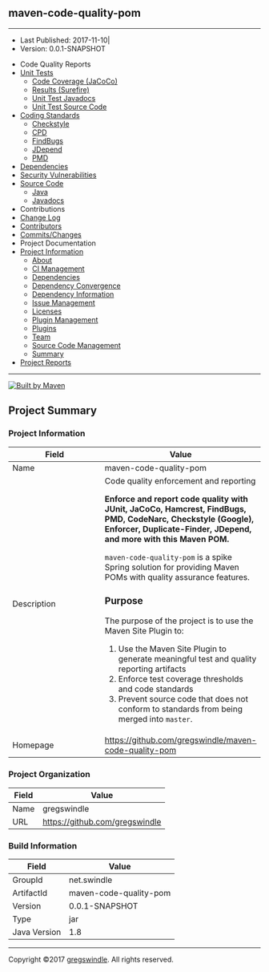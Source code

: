 ## maven-code-quality-pom

-----

  - Last Published: 2017-11-10|
  - Version: 0.0.1-SNAPSHOT

<!-- end list -->

  - Code Quality Reports
  - [Unit Tests](surefire-report.md "Unit Tests")
      - [Code Coverage
        (JaCoCo)](jacoco/index.md "Code Coverage (JaCoCo)")
      - [Results (Surefire)](surefire-report.md "Results (Surefire)")
      - [Unit Test
        Javadocs](testapidocs/index.md "Unit Test Javadocs")
      - [Unit Test Source
        Code](xref-test/index.md "Unit Test Source Code")
  - [Coding Standards](checkstyle.md "Coding Standards")
      - [Checkstyle](checkstyle.md "Checkstyle")
      - [CPD](cpd.md "CPD")
      - [FindBugs](findbugs.md "FindBugs")
      - [JDepend](jdepend-report.md "JDepend")
      - [PMD](pmd.md "PMD")
  - [Dependencies](dependency-updates-report.md "Dependencies")
  - [Security Vulnerabilities](codenarc.md "Security Vulnerabilities")
  - [Source Code](xref/index.md "Source Code")
      - [Java](xref/index.md "Java")
      - [Javadocs](apidocs/index.md "Javadocs")
  - Contributions
  - [Change Log](changelog.md "Change Log")
  - [Contributors](dev-activity.md "Contributors")
  - [Commits/Changes](file-activity.md "Commits/Changes")
  - Project Documentation
  - [Project Information](project-info.md "Project Information")
      - [About](index.md "About")
      - [CI Management](integration.md "CI Management")
      - [Dependencies](dependencies.md "Dependencies")
      - [Dependency
        Convergence](dependency-convergence.md "Dependency Convergence")
      - [Dependency
        Information](dependency-info.md "Dependency Information")
      - [Issue Management](issue-tracking.md "Issue Management")
      - [Licenses](license.md "Licenses")
      - [Plugin Management](plugin-management.md "Plugin Management")
      - [Plugins](plugins.md "Plugins")
      - [Team](team-list.md "Team")
      - [Source Code
        Management](source-repository.md "Source Code Management")
      - [Summary](#)
  - [Project Reports](project-reports.md "Project Reports")

-----

[![Built by
Maven](./images/logos/maven-feather.png)](http://maven.apache.org/ "Built by Maven")

## Project Summary

### Project Information

<table>
<colgroup>
<col style="width: 50%" />
<col style="width: 50%" />
</colgroup>
<thead>
<tr class="header">
<th>Field</th>
<th>Value</th>
</tr>
</thead>
<tbody>
<tr class="odd">
<td>Name</td>
<td>maven-code-quality-pom</td>
</tr>
<tr class="even">
<td>Description</td>
<td>Code quality enforcement and reporting
<p><strong>Enforce and report code quality with JUnit, JaCoCo, Hamcrest, FindBugs, PMD, CodeNarc, Checkstyle (Google), Enforcer, Duplicate-Finder, JDepend, and more with this Maven POM.</strong></p>
<p><code>maven-code-quality-pom</code> is a spike Spring solution for providing Maven POMs with quality assurance features.</p>
<h3 id="purpose">Purpose</h3>
<p>The purpose of the project is to use the Maven Site Plugin to:</p>
<ol>
<li>Use the Maven Site Plugin to generate meaningful test and quality reporting artifacts</li>
<li>Enforce test coverage thresholds and code standards</li>
<li>Prevent source code that does not conform to standards from being merged into <code>master</code>.</li>
</ol></td>
</tr>
<tr class="odd">
<td>Homepage</td>
<td><a href="https://github.com/gregswindle/maven-code-quality-pom" class="uri externalLink">https://github.com/gregswindle/maven-code-quality-pom</a></td>
</tr>
</tbody>
</table>

### Project Organization

| Field | Value                            |
| ----- | -------------------------------- |
| Name  | gregswindle                      |
| URL   | <https://github.com/gregswindle> |

### Build Information

| Field        | Value                  |
| ------------ | ---------------------- |
| GroupId      | net.swindle            |
| ArtifactId   | maven-code-quality-pom |
| Version      | 0.0.1-SNAPSHOT         |
| Type         | jar                    |
| Java Version | 1.8                    |

-----

Copyright ©2017 [gregswindle](https://github.com/gregswindle). All
rights reserved.
